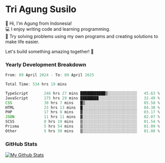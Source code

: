 # Tri Agung Susilo

👋 Hi, I'm Agung from Indonesia!<br>
💻 I enjoy writing code and learning programming.<br>
🧠 Try solving problems using my own programs and creating solutions to make life easier.

Let's build something amazing together! 🚀

### Yearly Development Breakdown

<!--START_SECTION:waka-->

```TypeScript JavaScript PHP
From: 09 April 2024 - To: 09 April 2025

Total Time: 534 hrs 19 mins

TypeScript       246 hrs 27 mins ███████████▒░░░░░░░░░░░░░   45.63 %
JavaScript       175 hrs 29 mins ████████░░░░░░░░░░░░░░░░░   32.49 %
CSS              30 hrs 7 mins   █▒░░░░░░░░░░░░░░░░░░░░░░░   05.58 %
HTML             23 hrs 13 mins  █░░░░░░░░░░░░░░░░░░░░░░░░   04.30 %
PHP              17 hrs 8 mins   ▓░░░░░░░░░░░░░░░░░░░░░░░░   03.17 %
JSON             11 hrs 11 mins  ▓░░░░░░░░░░░░░░░░░░░░░░░░   02.07 %
SCSS             8 hrs 19 mins   ▒░░░░░░░░░░░░░░░░░░░░░░░░   01.54 %
Prisma           5 hrs 54 mins   ▒░░░░░░░░░░░░░░░░░░░░░░░░   01.09 %
Other            5 hrs 50 mins   ▒░░░░░░░░░░░░░░░░░░░░░░░░   01.08 %
```

<!--END_SECTION:waka-->

### GitHub Stats

[![My Github Stats](https://github-readme-stats.vercel.app/api?username=triagung128&show_icons=true&hide=contribs,issues&count_private=true&theme=tokyonight)](https://github.com/triagung128)

<!-- [![Top Langs](https://github-readme-stats.vercel.app/api/top-langs/?username=triagung128&layout=compact)](https://github.com/triagung128) -->
